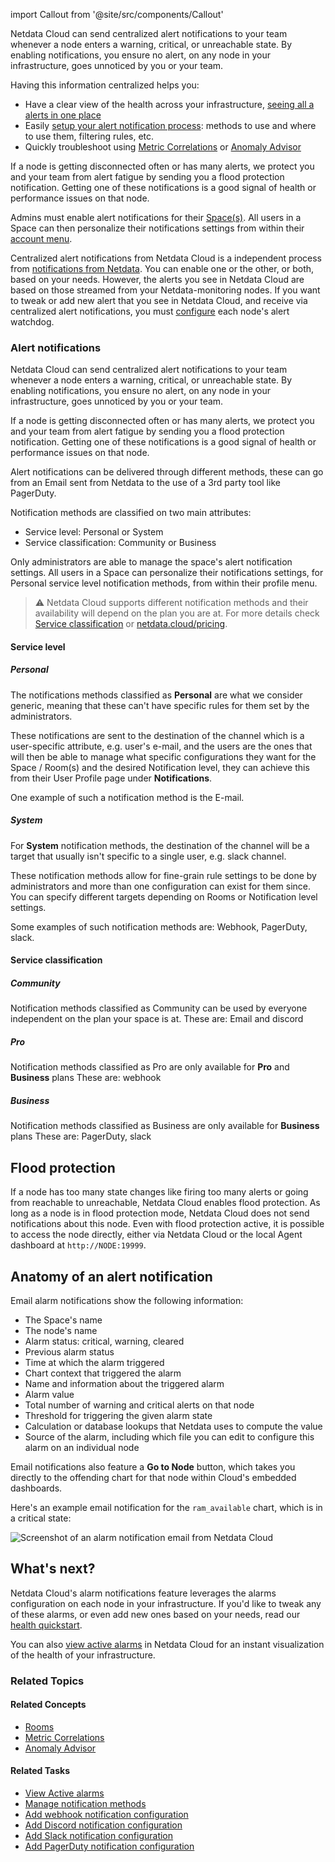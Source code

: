 <!--
title: "Cloud alert notifications"
description: "Configure Netdata Cloud to send notifications to your team whenever any node on your infrastructure triggers an alert threshold."
custom_edit_url: "https://github.com/netdata/netdata/blob/master/docs/cloud/alerts-notifications/notifications.md"
sidebar_label: "Cloud alert notifications"
learn_status: "Published"
learn_rel_path: "Integrations/Notify/Cloud alert notifications"
-->

import Callout from '@site/src/components/Callout'

Netdata Cloud can send centralized alert notifications to your team whenever a node enters a warning, critical, or
unreachable state. By enabling notifications, you ensure no alert, on any node in your infrastructure, goes unnoticed by
you or your team.

Having this information centralized helps you:
* Have a clear view of the health across your infrastructure, [seeing all a alerts in one place](https://github.com/netdata/netdata/blob/master/docs/cloud/alerts-notifications/view-active-alerts.md)
* Easily [setup your alert notification process](https://github.com/netdata/netdata/blob/master/docs/cloud/alerts-notifications/manage-notification-methods.md): 
methods to use and where to use them, filtering rules, etc.
* Quickly troubleshoot using [Metric Correlations](https://github.com/netdata/netdata/blob/master/docs/cloud/insights/metric-correlations.md)
or [Anomaly Advisor](https://github.com/netdata/netdata/blob/master/docs/cloud/insights/anomaly-advisor.md)

If a node is getting disconnected often or has many alerts, we protect you and your team from alert fatigue by sending
you a flood protection notification. Getting one of these notifications is a good signal of health or performance issues
on that node.

Admins must enable alert notifications for their [Space(s)](https://github.com/netdata/netdata/blob/master/docs/cloud/alerts-notifications/manage-notification-methods.md#manage-space-notification-settings). All users in a
Space can then personalize their notifications settings from within their [account
menu](https://github.com/netdata/netdata/blob/master/docs/cloud/alerts-notifications/#manage-user-notification-settings).

<Callout type="notice">

Centralized alert notifications from Netdata Cloud is a independent process from [notifications from
Netdata](https://github.com/netdata/netdata/blob/master/docs/monitor/enable-notifications.md). You can enable one or the other, or both, based on your needs. However,
the alerts you see in Netdata Cloud are based on those streamed from your Netdata-monitoring nodes. If you want to tweak
or add new alert that you see in Netdata Cloud, and receive via centralized alert notifications, you must
[configure](https://github.com/netdata/netdata/blob/master/docs/monitor/configure-alarms.md) each node's alert watchdog.

</Callout>

### Alert notifications

Netdata Cloud can send centralized alert notifications to your team whenever a node enters a warning, critical, or unreachable state. By enabling notifications, 
you ensure no alert, on any node in your infrastructure, goes unnoticed by you or your team.

If a node is getting disconnected often or has many alerts, we protect you and your team from alert fatigue by sending you a flood protection notification. 
Getting one of these notifications is a good signal of health or performance issues on that node.

Alert notifications can be delivered through different methods, these can go from an Email sent from Netdata to the use of a 3rd party tool like PagerDuty.

Notification methods are classified on two main attributes:
* Service level: Personal or System
* Service classification: Community or Business

Only administrators are able to manage the space's alert notification settings.
All users in a Space can personalize their notifications settings, for Personal service level notification methods, from within their profile menu.

> ⚠️ Netdata Cloud supports different notification methods and their availability will depend on the plan you are at.
> For more details check [Service classification](#service-classification) or [netdata.cloud/pricing](https://www.netdata.cloud/pricing).

#### Service level

##### Personal

The notifications methods classified as **Personal** are what we consider generic, meaning that these can't have specific rules for them set by the administrators.

These notifications are sent to the destination of the channel which is a user-specific attribute, e.g. user's e-mail, and the users are the ones that will then be able to
manage what specific configurations they want for the Space / Room(s) and the desired Notification level, they can achieve this from their User Profile page under 
**Notifications**.

One example of such a notification method is the E-mail.

##### System

For **System** notification methods, the destination of the channel will be a target that usually isn't specific to a single user, e.g. slack channel.

These notification methods allow for fine-grain rule settings to be done by administrators and more than one configuration can exist for them since. You can specify 
different targets depending on Rooms or Notification level settings.

Some examples of such notification methods are: Webhook, PagerDuty, slack.

#### Service classification

##### Community

Notification methods classified as Community can be used by everyone independent on the plan your space is at.
These are: Email and discord

##### Pro

Notification methods classified as Pro are only available for **Pro** and **Business** plans
These are: webhook

##### Business

Notification methods classified as Business are only available for **Business** plans
These are: PagerDuty, slack

## Flood protection

If a node has too many state changes like firing too many alerts or going from reachable to unreachable, Netdata Cloud
enables flood protection. As long as a node is in flood protection mode, Netdata Cloud does not send notifications about
this node. Even with flood protection active, it is possible to access the node directly, either via Netdata Cloud or
the local Agent dashboard at `http://NODE:19999`.

## Anatomy of an alert notification

Email alarm notifications show the following information:

- The Space's name
- The node's name
- Alarm status: critical, warning, cleared
- Previous alarm status
- Time at which the alarm triggered
- Chart context that triggered the alarm
- Name and information about the triggered alarm
- Alarm value
- Total number of warning and critical alerts on that node
- Threshold for triggering the given alarm state
- Calculation or database lookups that Netdata uses to compute the value
- Source of the alarm, including which file you can edit to configure this alarm on an individual node

Email notifications also feature a **Go to Node** button, which takes you directly to the offending chart for that node
within Cloud's embedded dashboards.

Here's an example email notification for the `ram_available` chart, which is in a critical state:

![Screenshot of an alarm notification email from Netdata Cloud](https://user-images.githubusercontent.com/1153921/87461878-e933c480-c5c3-11ea-870b-affdb0801854.png)

## What's next?

Netdata Cloud's alarm notifications feature leverages the alarms configuration on each node in your infrastructure. If
you'd like to tweak any of these alarms, or even add new ones based on your needs, read our [health
quickstart](https://github.com/netdata/netdata/blob/master/docs/monitor/configure-alarms.md).

You can also [view active alarms](https://github.com/netdata/netdata/blob/master/docs/cloud/alerts-notifications/view-active-alerts.md) in Netdata Cloud for an instant
visualization of the health of your infrastructure.

### Related Topics

#### **Related Concepts**
- [Rooms](https://github.com/netdata/netdata/blob/master/docs/cloud/war-rooms.md)
- [Metric Correlations](https://github.com/netdata/netdata/blob/master/docs/cloud/insights/metric-correlations.md)
- [Anomaly Advisor](https://github.com/netdata/netdata/blob/master/docs/cloud/insights/anomaly-advisor.md)

#### Related Tasks
- [View Active alarms](https://github.com/netdata/netdata/blob/master/docs/cloud/alerts-notifications/view-active-alerts.md)
- [Manage notification methods](https://github.com/netdata/netdata/blob/master/docs/cloud/alerts-notifications/manage-notification-methods.md)
- [Add webhook notification configuration](https://github.com/netdata/netdata/blob/master/docs/cloud/alerts-notifications/add-webhook-notification-configuration.md)
- [Add Discord notification configuration](https://github.com/netdata/netdata/blob/master/docs/cloud/alerts-notifications/add-discord-notification.md)
- [Add Slack notification configuration](https://github.com/netdata/netdata/blob/master/docs/cloud/alerts-notifications/add-slack-notification-configuration.md)
- [Add PagerDuty notification configuration](https://github.com/netdata/netdata/blob/master/docs/cloud/alerts-notifications/add-pagerduty-notification-configuration.md)
